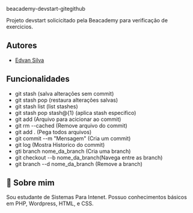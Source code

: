 beacademy-devstart-gitegithub

Projeto devstart solicicitado pela Beacademy para verificação
de exercicios.


## Autores

- [Edvan Silva](https://github.com/eedvansilva)


## Funcionalidades

- git stash (salva alterações sem commit)
- git stash pop (restaura alterações salvas)
- git stash list (list stashes)
- git stash pop stash@{1} (aplica stash especifico)
- git add (Arquivo para acicionar ao commit)
- git rm --cached (Remove arquivo do commit)
- git add . (Pega todos arquivos)
- git commit --m "Mensagem" (Cria um commit)
- git log (Mostra Historico do commit)
- gti branch nome_da_branch (Cria uma branch)
- git checkout --b nome_da_branch(Navega entre as branch)
- git branch --d nome_da_branch (Remove a branch)


## 🚀 Sobre mim


Sou estudante de Sistemas Para Intenet.
Possuo conhecimentos básicos em PHP, Wordpress, HTML,  e CSS.
